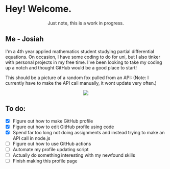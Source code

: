 # Hey! Welcome.
<p align='center'> Just note, this is a work  in progress. </p>

## Me - Josiah
I'm a 4th year applied mathematics student studying partial differential equations. On occasion, I have some coding to do for uni, but I also tinker with personal projects in my free time. I've been looking to take my coding up a notch and thought GitHub would be a good place to start!

This should be a picture of a random fox pulled from an API: (Note: I currently have to make the API call manually, it wont update very often.)
<p align="center">
    <img src="https:&#x2F;&#x2F;randomfox.ca&#x2F;images&#x2F;93.jpg"/>
</p>

## To do:
 - [x] Figure out how to make GitHub profile
 - [x] Figure out how to edit GitHub profile using code
 - [x] Spend far too long not doing assignments and instead trying to make an API call in node.js
 - [ ] Figure out how to use GitHub actions
 - [ ] Automate my profile updating script
 - [ ] Actually do something interesting with my newfound skills
 - [ ] Finish making this profile page